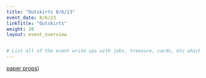 ```yaml
---
title: "Outskirts 8/6/23"
event_date: 8/6/23
linkTitle: "Outskirts"
weight: 20
layout: event_overview


# List all of the event write ups with jobs, treasure, cards, etc which can be used to generate the treasure and track the events.  They should probably be laid out similar to the schedule page.
---
```


[paper props](./paper_props))
